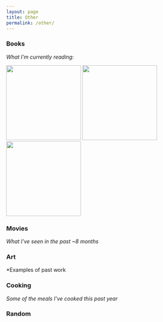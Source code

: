 ```yaml
---
layout: page
title: Other
permalink: /other/
---
```


### Books
*What I'm currently reading:*
<p float="left">
  <img src="https://github.com/sachaker/sachaker.github.io/blob/master/img/book1.jpg" height="200" />
  <img src="https://github.com/sachaker/sachaker.github.io/blob/master/img/book2.jpg" height="200" />
  <img src="https://github.com/sachaker/sachaker.github.io/blob/master/img/book3.jpg" height="200" />
</p>

### Movies
*What I've seen in the past ~8 months*

### Art
*Examples of past work

### Cooking
*Some of the meals I've cooked this past year*

### Random
